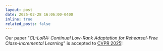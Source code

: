 ```yaml
---
layout: post
date: 2025-02-28 16:06:00-0400
inline: true
related_posts: false
---
```


Our paper "*CL-LoRA: Continual Low-Rank Adaptation for Rehearsal-Free Class-Incremental Learning*" is accepted to [CVPR 2025](https://cvpr.thecvf.com/Conferences/2025)!
